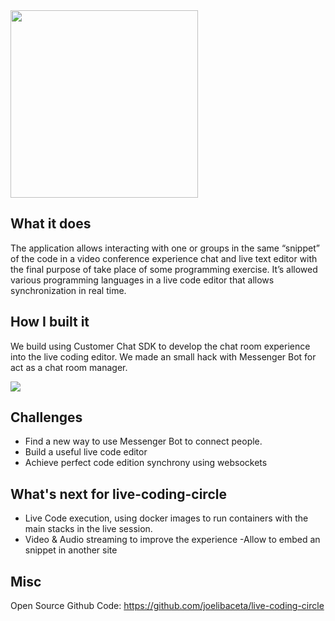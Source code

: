 


<img src="https://i.imgur.com/TTBYqM3.png?raw=true" width="300px"/>


## What it does

The application allows interacting with one or groups in the same “snippet” of the code in a video conference experience chat and live text editor with the final purpose of take place of some programming exercise. It’s allowed various programming languages in a live code editor that allows synchronization in real time.

## How I built it
We build using Customer Chat SDK to develop the chat room experience into the live coding editor.
We made an small hack with Messenger Bot for act as a chat room manager.

<img src="https://media.giphy.com/media/cYRgX4XbOYswNP8ozH/giphy.gif?raw=true" />

## Challenges

- Find a new way to use Messenger Bot to connect people.
- Build a useful live code editor
- Achieve perfect code edition synchrony using websockets

## What's next for live-coding-circle
- Live Code execution, using docker images to run containers with the main stacks in the live session.
- Video & Audio streaming to improve the experience
-Allow to embed an snippet in another site

## Misc
Open Source Github Code: https://github.com/joelibaceta/live-coding-circle
